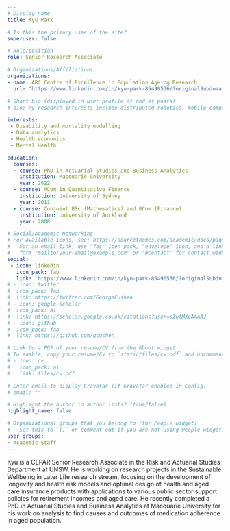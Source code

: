 ```yaml
---
# Display name
title: Kyu Park

# Is this the primary user of the site?
superuser: false

# Role/position
role: Senior Research Associate

# Organizations/Affiliations
organizations:
- name: ARC Centre of Excellence in Population Ageing Research
  url: "https://www.linkedin.com/in/kyu-park-85490536/?originalSubdomain=au"

# Short bio (displayed in user profile at end of posts)
# bio: My research interests include distributed robotics, mobile computing and programmable matter.

interests:
 - Disability and mortality modelling
 - Data analytics
 - Health economics
 - Mental Health

education:
  courses:
  - course: PhD in Actuarial Studies and Business Analytics
    institution: Macquarie University
    year: 2022
  - course: MCom in Quantitative Finance
    institution: University of Sydney
    year: 2011
  - course: Conjoint BSc (Mathematics) and BCom (Finance)
    institution: University of Auckland
    year: 2008

# Social/Academic Networking
# For available icons, see: https://sourcethemes.com/academic/docs/page-builder/#icons
#   For an email link, use "fas" icon pack, "envelope" icon, and a link in the
#   form "mailto:your-email@example.com" or "#contact" for contact widget.
social:
 - icon: linkedin
   icon_pack: fab
   link: 'https://www.linkedin.com/in/kyu-park-85490536/?originalSubdomain=au'
# - icon: twitter
#  icon_pack: fab
#  link: https://twitter.com/GeorgeCushen
# - icon: google-scholar
#  icon_pack: ai
#  link: https://scholar.google.co.uk/citations?user=sIwtMXoAAAAJ
# - icon: github
#  icon_pack: fab
#  link: https://github.com/gcushen

# Link to a PDF of your resume/CV from the About widget.
# To enable, copy your resume/CV to `static/files/cv.pdf` and uncomment the lines below.
# - icon: cv
#   icon_pack: ai
#   link: files/cv.pdf

# Enter email to display Gravatar (if Gravatar enabled in Config)
# email: ""

# Highlight the author in author lists? (true/false)
highlight_name: false

# Organizational groups that you belong to (for People widget)
#   Set this to `[]` or comment out if you are not using People widget.
user_groups:
- Academic Staff
---
```


Kyu is a CEPAR Senior Research Associate in the Risk and Actuarial Studies Department at UNSW.
He is working on research projects in the Sustainable Wellbeing in Later Life research stream, focusing on the development of longevity and health risk models and optimal design of health and aged care insurance products with applications to various public sector support policies for retirement incomes and aged care. 
He recently completed a PhD in Actuarial Studies and Business Analytics at Macquarie University for his work on analysis to find causes and outcomes of medication adherence in aged population.



